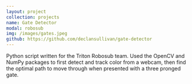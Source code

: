 ```yaml
---
layout: project
collection: projects
name: Gate Detector
modal: robosub
img: /images/gates.jpeg
github: https://github.com/declansullivan/gate-detector
---
```


Python script written for the Triton Robosub team. Used the OpenCV and NumPy 
packages to first detect and track color from a webcam, then find the optimal 
path to move through when presented with a three pronged gate.
